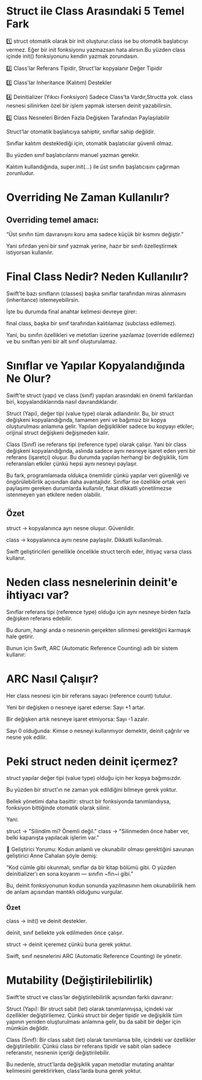 
# Struct ile Class Arasındaki 5 Temel Fark

1️⃣ struct otomatik olarak bir init oluşturur.class ise bu otomatik
başlatıcıyı vermez. Eğer bir init fonksiyonu yazmazsan hata 
alırsın.Bu yüzden class içinde init() fonksiyonunu kendin yazmak 
zorundasın.

2️⃣ Class'lar Referans Tipidir, Struct'lar kopyalanır Değer Tipidir

3️⃣ Class'lar Inheritance (Kalıtım) Destekler

4️⃣ Deinitializer (Yıkıcı Fonksiyon) Sadece Class’ta Vardır,Structta yok.
class nesnesi silinirken özel bir işlem yapmak istersen deinit 
yazabilirsin.


5️⃣ Class Nesneleri Birden Fazla Değişken Tarafından Paylaşılabilir


Struct’lar otomatik başlatıcıya sahiptir, sınıflar sahip değildir.

Sınıflar kalıtım desteklediği için, otomatik başlatıcılar güvenli olmaz.

Bu yüzden sınıf başlatıcılarını manuel yazman gerekir.

Kalıtım kullandığında, super.init(...) ile üst sınıfın başlatıcısını çağırman zorunludur.




# Overriding Ne Zaman Kullanılır?

## Overriding temel amacı:

“Üst sınıfın tüm davranışını koru ama sadece küçük bir kısmını değiştir.”

Yani sıfırdan yeni bir sınıf yazmak yerine, hazır bir sınıfı özelleştirmek istiyorsan kullanılır.



 
# Final Class Nedir? Neden Kullanılır?
Swift’te bazı sınıfların (classes) başka sınıflar tarafından miras alınmasını (inheritance) istemeyebilirsin.

İşte bu durumda final anahtar kelimesi devreye girer:

final class, başka bir sınıf tarafından kalıtılamaz (subclass edilemez).

Yani, bu sınıfın özellikleri ve metotları üzerine yazılamaz (override edilemez) ve bu sınıftan yeni bir alt sınıf oluşturulamaz.



# Sınıflar ve Yapılar Kopyalandığında Ne Olur?

Swift’te struct (yapı) ve class (sınıf) yapıları arasındaki en önemli farklardan biri, kopyalandıklarında nasıl davrandıklarıdır.

Struct (Yapı), değer tipi (value type) olarak adlandırılır. Bu, bir struct değişkeni kopyalandığında, tamamen yeni ve bağımsız bir kopya oluşturulması anlamına gelir. Yapılan değişiklikler sadece bu kopyayı etkiler; orijinal struct değişkeni değişmeden kalır.

Class (Sınıf) ise referans tipi (reference type) olarak çalışır. Yani bir class değişkeni kopyalandığında, aslında sadece aynı nesneye işaret eden yeni bir referans (işaretçi) oluşur. Bu durumda yapılan herhangi bir değişiklik, tüm referansları etkiler çünkü hepsi aynı nesneyi paylaşır.

Bu fark, programlamada oldukça önemlidir çünkü yapılar veri güvenliği ve öngörülebilirlik açısından daha avantajlıdır. Sınıflar ise özellikle ortak veri paylaşımı gereken durumlarda kullanılır, fakat dikkatli yönetilmezse istenmeyen yan etkilere neden olabilir.



## Özet
struct → kopyalanınca ayrı nesne oluşur. Güvenlidir.

class → kopyalanınca aynı nesne paylaşılır. Dikkatli kullanılmalı.

Swift geliştiricileri genellikle öncelikle struct tercih eder, ihtiyaç varsa class kullanır.



# Neden class nesnelerinin deinit'e ihtiyacı var?
Sınıflar referans tipi (reference type) olduğu için aynı nesneye birden fazla değişken referans edebilir.

Bu durum, hangi anda o nesnenin gerçekten silinmesi gerektiğini karmaşık hale getirir.

Bunun için Swift, ARC (Automatic Reference Counting) adlı bir sistem kullanır:

# ARC Nasıl Çalışır?
Her class nesnesi için bir referans sayacı (reference count) tutulur.

Yeni bir değişken o nesneye işaret ederse: Sayı +1 artar.

Bir değişken artık nesneye işaret etmiyorsa: Sayı -1 azalır.

Sayı 0 olduğunda: Kimse o nesneyi kullanmıyor demektir, deinit çağrılır ve nesne yok edilir.

# Peki struct neden deinit içermez?
struct yapılar değer tipi (value type) olduğu için her kopya bağımsızdır.

Bu yüzden bir struct'ın ne zaman yok edildiğini bilmeye gerek yoktur.

Bellek yönetimi daha basittir: struct bir fonksiyonda tanımlandıysa, fonksiyon bittiğinde otomatik olarak silinir.

Yani:

struct → "Silindim mi? Önemli değil."
class → "Silinmeden önce haber ver, belki kapanışta yapılacak işlerim var."

📘 Geliştirici Yorumu:
Kodun anlamlı ve okunabilir olması gerektiğini savunan geliştirici Anne Cahalan şöyle demiş:

“Kod cümle gibi okunmalı, sınıflar da bir kitap bölümü gibi. O yüzden deinitializer'ı en sona koyarım — sınıfın ~fin~i gibi.”

Bu, deinit fonksiyonunun kodun sonunda yazılmasının hem okunabilirlik hem de anlam açısından mantıklı olduğunu vurgular.

### Özet
class → init() ve deinit destekler.

deinit, sınıf bellekte yok edilmeden önce çalışır.

struct → deinit içeremez çünkü buna gerek yoktur.

Swift, sınıf nesnelerini ARC (Automatic Reference Counting) ile yönetir.



# Mutability (Değiştirilebilirlik)
Swift’te struct ve class’lar değiştirilebilirlik açısından farklı davranır:

Struct (Yapı): Bir struct sabit (let) olarak tanımlanmışsa, içindeki var özellikler değiştirilemez. Çünkü struct bir değer tipidir ve değişiklik tüm yapının yeniden oluşturulması anlamına gelir, bu da sabit bir değer için mümkün değildir.

Class (Sınıf): Bir class sabit (let) olarak tanımlansa bile, içindeki var özellikler değiştirilebilir. Çünkü class bir referans tipidir ve sabit olan sadece referanstır, nesnenin içeriği değiştirilebilir.

Bu nedenle, struct'larda değişiklik yapan metodlar mutating anahtar kelimesini gerektirirken, class'larda buna gerek yoktur.
